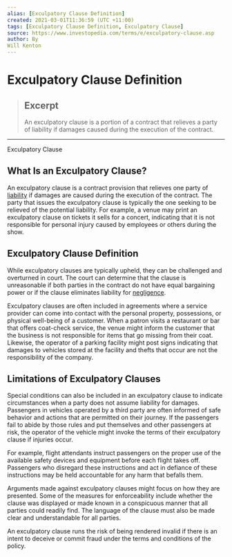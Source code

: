 ```yaml
---
alias: [Exculpatory Clause Definition]
created: 2021-03-01T11:36:59 (UTC +11:00)
tags: [Exculpatory Clause Definition, Exculpatory Clause]
source: https://www.investopedia.com/terms/e/exculpatory-clause.asp
author: By
Will Kenton
---
```


# Exculpatory Clause Definition

> ## Excerpt
> An exculpatory clause is a portion of a contract that relieves a party of liability if damages caused during the execution of the contract.

---

Exculpatory Clause
## What Is an Exculpatory Clause?

An exculpatory clause is a contract provision that relieves one party of [liability](https://www.investopedia.com/terms/l/liability.asp) if damages are caused during the execution of the contract. The party that issues the exculpatory clause is typically the one seeking to be relieved of the potential liability. For example, a venue may print an exculpatory clause on tickets it sells for a concert, indicating that it is not responsible for personal injury caused by employees or others during the show.

## Exculpatory Clause Definition

While exculpatory clauses are typically upheld, they can be challenged and overturned in court. The court can determine that the clause is unreasonable if both parties in the contract do not have equal bargaining power or if the clause eliminates liability for [negligence](https://www.investopedia.com/terms/c/contributory-negligence.asp).

Exculpatory clauses are often included in agreements where a service provider can come into contact with the personal property, possessions, or physical well-being of a customer. When a patron visits a restaurant or bar that offers coat-check service, the venue might inform the customer that the business is not responsible for items that go missing from their coat. Likewise, the operator of a parking facility might post signs indicating that damages to vehicles stored at the facility and thefts that occur are not the responsibility of the company.

## Limitations of Exculpatory Clauses

Special conditions can also be included in an exculpatory clause to indicate circumstances when a party does not assume liability for damages. Passengers in vehicles operated by a third party are often informed of safe behavior and actions that are permitted on their journey. If the passengers fail to abide by those rules and put themselves and other passengers at risk, the operator of the vehicle might invoke the terms of their exculpatory clause if injuries occur.

For example, flight attendants instruct passengers on the proper use of the available safety devices and equipment before each flight takes off. Passengers who disregard these instructions and act in defiance of these instructions may be held accountable for any harm that befalls them.

Arguments made against exculpatory clauses might focus on how they are presented. Some of the measures for enforceability include whether the clause was displayed or made known in a conspicuous manner that all parties could readily find. The language of the clause must also be made clear and understandable for all parties.

An exculpatory clause runs the risk of being rendered invalid if there is an intent to deceive or commit fraud under the terms and conditions of the policy.
